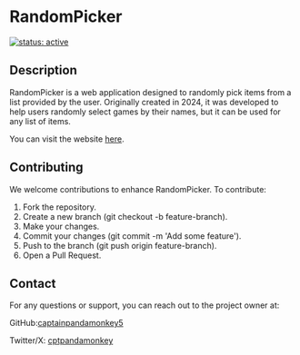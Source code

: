 # RandomPicker

[![status: active](https://opensource.twitter.dev/status/active.svg)](https://captainpandamonkey5.github.io/RandomPicker/)

## Description

RandomPicker is a web application designed to randomly pick items from a list provided by the user. Originally created in 2024, it was developed to help users randomly select games by their names, but it can be used for any list of items.

You can visit the website [here](https://captainpandamonkey5.github.io/RandomPicker/).

## Contributing

We welcome contributions to enhance RandomPicker. To contribute:

1. Fork the repository.
2. Create a new branch (git checkout -b feature-branch).
3. Make your changes.
4. Commit your changes (git commit -m 'Add some feature').
5. Push to the branch (git push origin feature-branch).
6. Open a Pull Request.

## Contact

For any questions or support, you can reach out to the project owner at:

GitHub:[captainpandamonkey5](https://github.com/CaptainPandaMonkey5)

Twitter/X: [cptpandamonkey](https://x.com/CptPandaMonkey)
